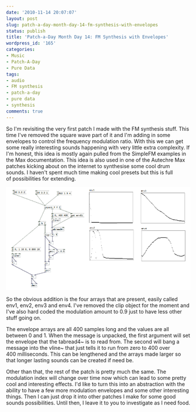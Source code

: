 ```yaml
---
date: '2010-11-14 20:07:07'
layout: post
slug: patch-a-day-month-day-14-fm-synthesis-with-envelopes
status: publish
title: 'Patch-a-Day Month Day 14: FM Synthesis with Envelopes'
wordpress_id: '165'
categories:
- Music
- Patch-A-Day
- Pure Data
tags:
- audio
- FM synthesis
- patch-a-day
- pure data
- synthesis
comments: true
---
```


So I'm revisiting the very first patch I made with the FM synthesis stuff. This time I've removed the square wave part of it and I'm adding in some envelopes to control the frequency modulation ratio. With this we can get some really interesting sounds happening with very little extra complexity. If I'm honest, this idea is mostly again pulled from the SimpleFM examples in the Max documentation. This idea is also used in one of the Autechre Max patches kicking about on the internet to synthesise some cool drum sounds. I haven't spent much time making cool presets but this is full of possibilities for extending.



![FM Synthesis with envelopes](/a/2010-11-14-patch-a-day-month-day-14-fm-synthesis-with-envelopes/14-FMSynthEnvelopes.png)

So the obvious addition is the four arrays that are present, easily called env1, env2, env3 and env4. I've removed the clip object for the moment and I've also hard coded the modulation amount to 0.9 just to have less other stuff going on.

The envelope arrays are all 400 samples long and the values are all between 0 and 1. When the message is unpacked, the first argument will set the envelope that the tabread4~ is to read from. The second will bang a message into the vline~ that just tells it to run from zero to 400 over 400 milliseconds. This can be lengthened and the arrays made larger so that longer lasting sounds can be created if need be.

Other than that, the rest of the patch is pretty much the same. The modulation index will change over time now which can lead to some pretty cool and interesting effects. I'd like to turn this into an abstraction with the ability to have a few more modulation envelopes and some other interesting things. Then I can just drop it into other patches I make for some good sounds possibilities. Until then, I leave it to you to investigate as I need food.
